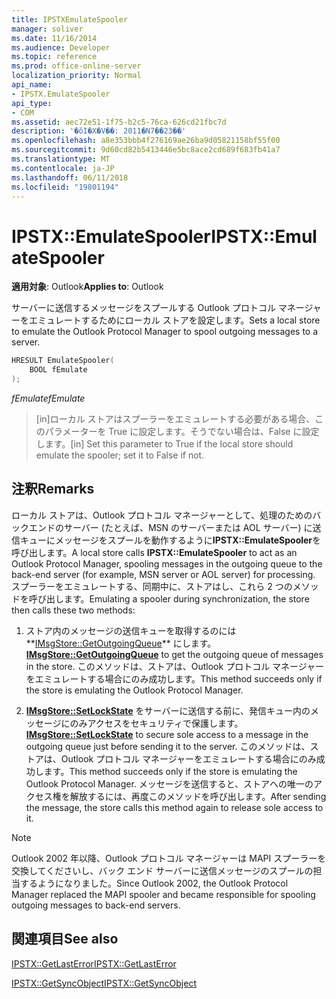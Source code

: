 ```yaml
---
title: IPSTXEmulateSpooler
manager: soliver
ms.date: 11/16/2014
ms.audience: Developer
ms.topic: reference
ms.prod: office-online-server
localization_priority: Normal
api_name:
- IPSTX.EmulateSpooler
api_type:
- COM
ms.assetid: aec72e51-1f75-b2c5-76ca-626cd21fbc7d
description: '�ŏI�X�V��: 2011�N7��23��'
ms.openlocfilehash: a8e353bbb4f276169ae26ba9d05821158bf55f00
ms.sourcegitcommit: 9d60cd82b5413446e5bc8ace2cd689f683fb41a7
ms.translationtype: MT
ms.contentlocale: ja-JP
ms.lasthandoff: 06/11/2018
ms.locfileid: "19801194"
---
```

# <a name="ipstxemulatespooler"></a><span data-ttu-id="04878-103">IPSTX::EmulateSpooler</span><span class="sxs-lookup"><span data-stu-id="04878-103">IPSTX::EmulateSpooler</span></span>

  
  
<span data-ttu-id="04878-104">**適用対象**: Outlook</span><span class="sxs-lookup"><span data-stu-id="04878-104">**Applies to**: Outlook</span></span> 
  
<span data-ttu-id="04878-105">サーバーに送信するメッセージをスプールする Outlook プロトコル マネージャーをエミュレートするためにローカル ストアを設定します。</span><span class="sxs-lookup"><span data-stu-id="04878-105">Sets a local store to emulate the Outlook Protocol Manager to spool outgoing messages to a server.</span></span>
  
```cpp
HRESULT EmulateSpooler( 
    BOOL fEmulate 
);
```

 <span data-ttu-id="04878-106">_fEmulate_</span><span class="sxs-lookup"><span data-stu-id="04878-106">_fEmulate_</span></span>
  
>  <span data-ttu-id="04878-107">[in]ローカル ストアはスプーラーをエミュレートする必要がある場合、このパラメーターを True に設定します。そうでない場合は、False に設定します。</span><span class="sxs-lookup"><span data-stu-id="04878-107">[in] Set this parameter to True if the local store should emulate the spooler; set it to False if not.</span></span> 
    
## <a name="remarks"></a><span data-ttu-id="04878-108">注釈</span><span class="sxs-lookup"><span data-stu-id="04878-108">Remarks</span></span>

<span data-ttu-id="04878-109">ローカル ストアは、Outlook プロトコル マネージャーとして、処理のためのバックエンドのサーバー (たとえば、MSN のサーバーまたは AOL サーバー) に送信キューにメッセージをスプールを動作するように**IPSTX::EmulateSpooler**を呼び出します。</span><span class="sxs-lookup"><span data-stu-id="04878-109">A local store calls **IPSTX::EmulateSpooler** to act as an Outlook Protocol Manager, spooling messages in the outgoing queue to the back-end server (for example, MSN server or AOL server) for processing.</span></span> <span data-ttu-id="04878-110">スプーラーをエミュレートする、同期中に、ストアはし、これら 2 つのメソッドを呼び出します。</span><span class="sxs-lookup"><span data-stu-id="04878-110">Emulating a spooler during synchronization, the store then calls these two methods:</span></span> 
  
1. <span data-ttu-id="04878-111">ストア内のメッセージの送信キューを取得するのには**[IMsgStore::GetOutgoingQueue](imsgstore-getoutgoingqueue.md)** にします。</span><span class="sxs-lookup"><span data-stu-id="04878-111">**[IMsgStore::GetOutgoingQueue](imsgstore-getoutgoingqueue.md)** to get the outgoing queue of messages in the store.</span></span> <span data-ttu-id="04878-112">このメソッドは、ストアは、Outlook プロトコル マネージャーをエミュレートする場合にのみ成功します。</span><span class="sxs-lookup"><span data-stu-id="04878-112">This method succeeds only if the store is emulating the Outlook Protocol Manager.</span></span> 
    
2. <span data-ttu-id="04878-113">**[IMsgStore::SetLockState](imsgstore-setlockstate.md)** をサーバーに送信する前に、発信キュー内のメッセージにのみアクセスをセキュリティで保護します。</span><span class="sxs-lookup"><span data-stu-id="04878-113">**[IMsgStore::SetLockState](imsgstore-setlockstate.md)** to secure sole access to a message in the outgoing queue just before sending it to the server.</span></span> <span data-ttu-id="04878-114">このメソッドは、ストアは、Outlook プロトコル マネージャーをエミュレートする場合にのみ成功します。</span><span class="sxs-lookup"><span data-stu-id="04878-114">This method succeeds only if the store is emulating the Outlook Protocol Manager.</span></span> <span data-ttu-id="04878-115">メッセージを送信すると、ストアへの唯一のアクセス権を解放するには、再度このメソッドを呼び出します。</span><span class="sxs-lookup"><span data-stu-id="04878-115">After sending the message, the store calls this method again to release sole access to it.</span></span> 
    
> [!NOTE]
> <span data-ttu-id="04878-116">Outlook 2002 年以降、Outlook プロトコル マネージャーは MAPI スプーラーを交換してくださいし、バック エンド サーバーに送信メッセージのスプールの担当するようになりました。</span><span class="sxs-lookup"><span data-stu-id="04878-116">Since Outlook 2002, the Outlook Protocol Manager replaced the MAPI spooler and became responsible for spooling outgoing messages to back-end servers.</span></span> 
  
## <a name="see-also"></a><span data-ttu-id="04878-117">関連項目</span><span class="sxs-lookup"><span data-stu-id="04878-117">See also</span></span>



[<span data-ttu-id="04878-118">IPSTX::GetLastError</span><span class="sxs-lookup"><span data-stu-id="04878-118">IPSTX::GetLastError</span></span>](ipstx-getlasterror.md)
  
[<span data-ttu-id="04878-119">IPSTX::GetSyncObject</span><span class="sxs-lookup"><span data-stu-id="04878-119">IPSTX::GetSyncObject</span></span>](ipstx-getsyncobject.md)

